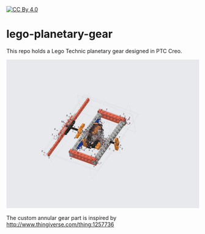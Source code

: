 [![CC By 4.0][image]][hyperlink]

  [hyperlink]: http://creativecommons.org/licenses/by/4.0/
  [image]: https://i.creativecommons.org/l/by/4.0/88x31.png
# lego-planetary-gear
This repo holds a Lego Technic planetary gear designed in PTC Creo.

![Creo CAD screenshot](./export/planetary-gear.png "Creo CAD screenshot")

The custom annular gear part is inspired by http://www.thingiverse.com/thing:1257736 
